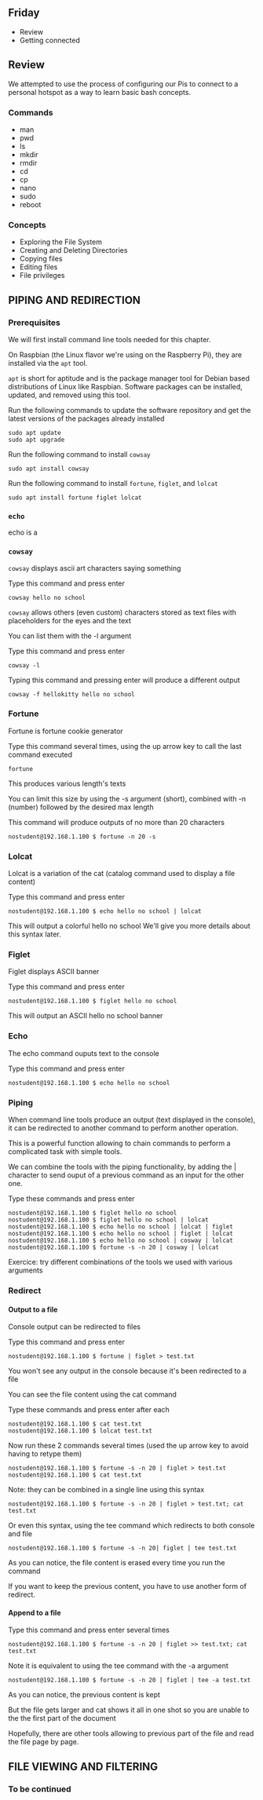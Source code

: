 ## Friday

* Review
* Getting connected

## Review

We attempted to use the process of configuring our Pis to connect to a personal hotspot as a way to learn basic bash concepts.

### Commands

* man
* pwd
* ls
* mkdir
* rmdir
* cd
* cp
* nano
* sudo
* reboot

### Concepts

* Exploring the File System
* Creating and Deleting Directories
* Copying files
* Editing files
* File privileges 

## PIPING AND REDIRECTION

### Prerequisites

We will first install command line tools needed for this chapter.

On Raspbian (the Linux flavor we're using on the Raspberry Pi), they are installed via the `apt` tool.

`apt` is short for aptitude and is the package manager tool for Debian based distributions of Linux like Raspbian. Software packages can be installed, updated, and removed using this tool.

Run the following commands to update the software repository and get the latest versions of the packages already installed

```
sudo apt update
sudo apt upgrade
```

Run the following command to install `cowsay`

```
sudo apt install cowsay
```

Run the following command to install `fortune`, `figlet`, and `lolcat`

```
sudo apt install fortune figlet lolcat 
```

### `echo`

echo is a 

### `cowsay`

`cowsay` displays ascii art characters saying something

Type this command and press enter

```
cowsay hello no school 
```

`cowsay` allows others (even custom) characters stored as text files with placeholders for the eyes and the text

You can list them with the -l argument

Type this command and press enter

```
cowsay -l
```

Typing this command and pressing enter will produce a different output

```
cowsay -f hellokitty hello no school 
```

### Fortune

Fortune is fortune cookie generator

Type this command several times, using the up arrow key to call the last command executed

```
fortune 
```

This produces various length's texts

You can limit this size by using the -s argument (short), combined with -n (number) followed by the desired max length

This command will produce outputs of no more than 20 characters

```
nostudent@192.168.1.100 $ fortune -n 20 -s
```


### Lolcat

Lolcat is a variation of the cat (catalog command used to display a file content)

Type this command and press enter

```
nostudent@192.168.1.100 $ echo hello no school | lolcat 
```

This will output a colorful hello no school
We'll give you more details about this syntax later.

### Figlet

Figlet displays ASCII banner

Type this command and press enter

```
nostudent@192.168.1.100 $ figlet hello no school
```

This will output an ASCII hello no school banner


### Echo

The echo command ouputs text to the console

Type this command and press enter

```
nostudent@192.168.1.100 $ echo hello no school 
```

### Piping

When command line tools produce an output (text displayed in the console), it can be redirected to another command to perform another operation.

This is a powerful function allowing to chain commands to perform a complicated task with simple tools.

We can combine the tools with the piping functionality, by adding the | character to send ouput of a previous command as an input for the other one.

Type these commands and press enter

```
nostudent@192.168.1.100 $ figlet hello no school
nostudent@192.168.1.100 $ figlet hello no school | lolcat
nostudent@192.168.1.100 $ echo hello no school | lolcat | figlet
nostudent@192.168.1.100 $ echo hello no school | figlet | lolcat
nostudent@192.168.1.100 $ echo hello no school | cosway | lolcat
nostudent@192.168.1.100 $ fortune -s -n 20 | cosway | lolcat
```

Exercice: try different combinations of the tools we used with various arguments


### Redirect

#### Output to a file

Console output can be redirected to files

Type this command and press enter

```
nostudent@192.168.1.100 $ fortune | figlet > test.txt
```

You won't see any output in the console because it's been redirected to a file

You can see the file content using the cat command

Type these commands and press enter after each

```
nostudent@192.168.1.100 $ cat test.txt
nostudent@192.168.1.100 $ lolcat test.txt
```

Now run these 2 commands several times (used the up arrow key to avoid having to retype them)

```
nostudent@192.168.1.100 $ fortune -s -n 20 | figlet > test.txt
nostudent@192.168.1.100 $ cat test.txt
```

Note: they can be combined in a single line using this syntax

```
nostudent@192.168.1.100 $ fortune -s -n 20 | figlet > test.txt; cat test.txt
```

Or even this syntax, using the tee command which redirects to both console and file

```
nostudent@192.168.1.100 $ fortune -s -n 20| figlet | tee test.txt
```

As you can notice, the file content is erased every time you run the command

If you want to keep the previous content, you have to use another form of redirect.

#### Append to a file

Type this command and press enter several times

```
nostudent@192.168.1.100 $ fortune -s -n 20 | figlet >> test.txt; cat test.txt
```

Note it is equivalent to using the tee command with the -a argument 

```
nostudent@192.168.1.100 $ fortune -s -n 20 | figlet | tee -a test.txt
```

As you can notice, the previous content is kept

But the file gets larger and cat shows it all in one shot so you are unable to the the first part of the document

Hopefully, there are other tools allowing to previous part of the file and read the file page by page.

## FILE VIEWING AND FILTERING

### To be continued